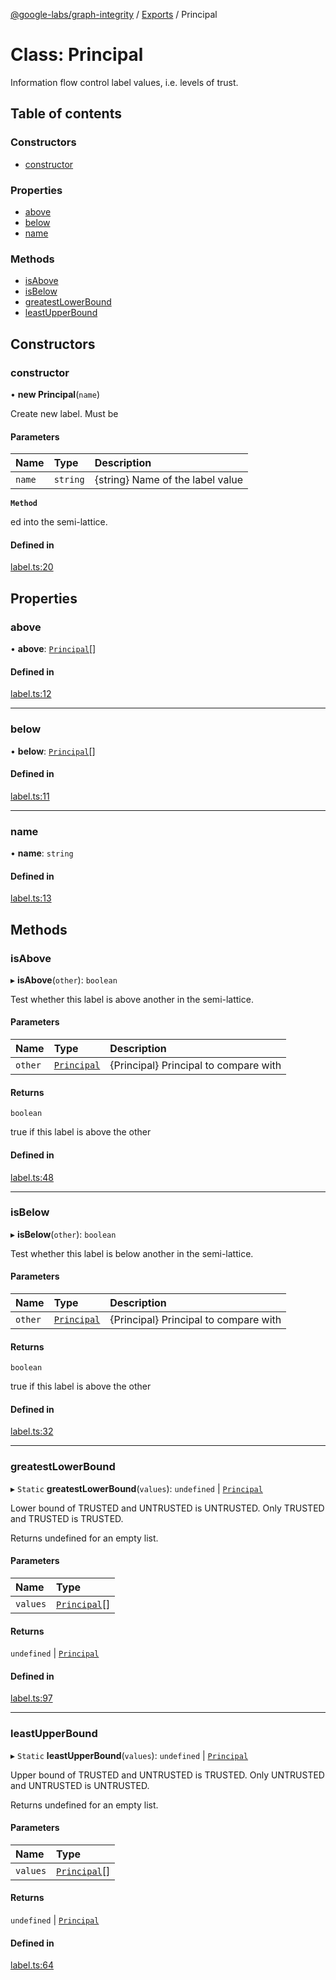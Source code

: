 [@google-labs/graph-integrity](../README.md) / [Exports](../modules.md) / Principal

# Class: Principal

Information flow control label values, i.e. levels of trust.

## Table of contents

### Constructors

- [constructor](Principal.md#constructor)

### Properties

- [above](Principal.md#above)
- [below](Principal.md#below)
- [name](Principal.md#name)

### Methods

- [isAbove](Principal.md#isabove)
- [isBelow](Principal.md#isbelow)
- [greatestLowerBound](Principal.md#greatestlowerbound)
- [leastUpperBound](Principal.md#leastupperbound)

## Constructors

### constructor

• **new Principal**(`name`)

Create new label. Must be

#### Parameters

| Name | Type | Description |
| :------ | :------ | :------ |
| `name` | `string` | {string} Name of the label value |

**`Method`**

ed into the semi-lattice.

#### Defined in

[label.ts:20](https://github.com/Chizobaonorh/labs-prototypes/blob/2adb69f/seeds/graph-integrity/src/label.ts#L20)

## Properties

### above

• **above**: [`Principal`](Principal.md)[]

#### Defined in

[label.ts:12](https://github.com/Chizobaonorh/labs-prototypes/blob/2adb69f/seeds/graph-integrity/src/label.ts#L12)

___

### below

• **below**: [`Principal`](Principal.md)[]

#### Defined in

[label.ts:11](https://github.com/Chizobaonorh/labs-prototypes/blob/2adb69f/seeds/graph-integrity/src/label.ts#L11)

___

### name

• **name**: `string`

#### Defined in

[label.ts:13](https://github.com/Chizobaonorh/labs-prototypes/blob/2adb69f/seeds/graph-integrity/src/label.ts#L13)

## Methods

### isAbove

▸ **isAbove**(`other`): `boolean`

Test whether this label is above another in the semi-lattice.

#### Parameters

| Name | Type | Description |
| :------ | :------ | :------ |
| `other` | [`Principal`](Principal.md) | {Principal} Principal to compare with |

#### Returns

`boolean`

true if this label is above the other

#### Defined in

[label.ts:48](https://github.com/Chizobaonorh/labs-prototypes/blob/2adb69f/seeds/graph-integrity/src/label.ts#L48)

___

### isBelow

▸ **isBelow**(`other`): `boolean`

Test whether this label is below another in the semi-lattice.

#### Parameters

| Name | Type | Description |
| :------ | :------ | :------ |
| `other` | [`Principal`](Principal.md) | {Principal} Principal to compare with |

#### Returns

`boolean`

true if this label is above the other

#### Defined in

[label.ts:32](https://github.com/Chizobaonorh/labs-prototypes/blob/2adb69f/seeds/graph-integrity/src/label.ts#L32)

___

### greatestLowerBound

▸ `Static` **greatestLowerBound**(`values`): `undefined` \| [`Principal`](Principal.md)

Lower bound of TRUSTED and UNTRUSTED is UNTRUSTED.
Only TRUSTED and TRUSTED is TRUSTED.

Returns undefined for an empty list.

#### Parameters

| Name | Type |
| :------ | :------ |
| `values` | [`Principal`](Principal.md)[] |

#### Returns

`undefined` \| [`Principal`](Principal.md)

#### Defined in

[label.ts:97](https://github.com/Chizobaonorh/labs-prototypes/blob/2adb69f/seeds/graph-integrity/src/label.ts#L97)

___

### leastUpperBound

▸ `Static` **leastUpperBound**(`values`): `undefined` \| [`Principal`](Principal.md)

Upper bound of TRUSTED and UNTRUSTED is TRUSTED.
Only UNTRUSTED and UNTRUSTED is UNTRUSTED.

Returns undefined for an empty list.

#### Parameters

| Name | Type |
| :------ | :------ |
| `values` | [`Principal`](Principal.md)[] |

#### Returns

`undefined` \| [`Principal`](Principal.md)

#### Defined in

[label.ts:64](https://github.com/Chizobaonorh/labs-prototypes/blob/2adb69f/seeds/graph-integrity/src/label.ts#L64)
